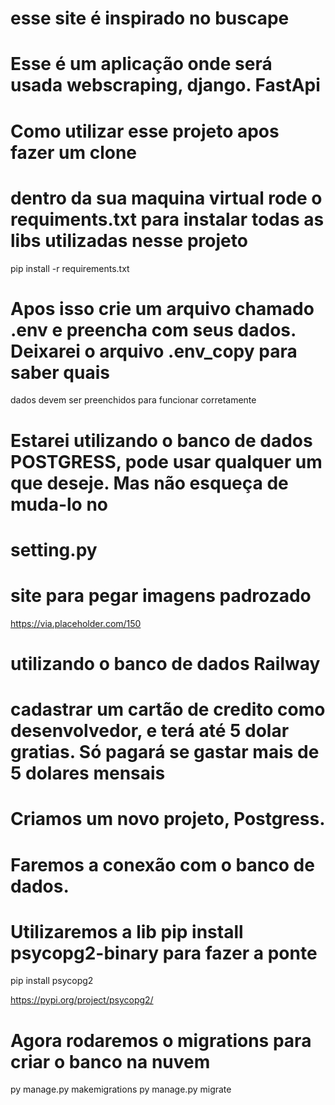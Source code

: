 # esse site é inspirado no buscape
# Esse é um aplicação onde será usada webscraping, django. FastApi

# Como utilizar esse projeto apos fazer um clone

# dentro da sua maquina virtual rode o requiments.txt para instalar todas as libs utilizadas nesse projeto
pip install -r requirements.txt

# Apos isso crie um arquivo chamado .env e preencha com seus dados. Deixarei o arquivo .env_copy para saber quais
dados devem ser preenchidos para funcionar corretamente

# Estarei utilizando o banco de dados POSTGRESS, pode usar qualquer um que deseje. Mas não esqueça de muda-lo no
# setting.py 




# site para pegar imagens padrozado
https://via.placeholder.com/150


# utilizando o banco de dados Railway
# cadastrar um cartão de credito como desenvolvedor, e terá até 5 dolar gratias. Só pagará se gastar mais de 5 dolares mensais

# Criamos um novo projeto, Postgress.

# Faremos a conexão com o banco de dados.

# Utilizaremos a lib pip install psycopg2-binary para fazer a ponte
pip install psycopg2

https://pypi.org/project/psycopg2/


<!-- DATABASES = {
    'default': {
        'ENGINE': 'django.db.backends.postgresql_psycopg2',
        'NAME': 'railway',
        'USER': 'postgres',
        'PASSWORD': 'sua senha',
        'HOST': 'containers-us-west-64.railway.app'

    }

} -->

# Agora rodaremos o migrations para criar o banco na nuvem
py manage.py makemigrations
py manage.py migrate